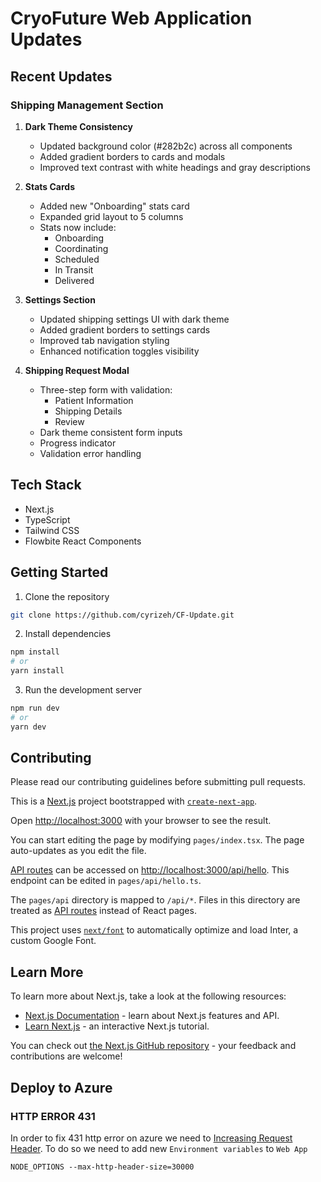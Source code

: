 # CryoFuture Web Application Updates

## Recent Updates

### Shipping Management Section
1. **Dark Theme Consistency**
   - Updated background color (#282b2c) across all components
   - Added gradient borders to cards and modals
   - Improved text contrast with white headings and gray descriptions

2. **Stats Cards**
   - Added new "Onboarding" stats card
   - Expanded grid layout to 5 columns
   - Stats now include:
     - Onboarding
     - Coordinating
     - Scheduled
     - In Transit
     - Delivered

3. **Settings Section**
   - Updated shipping settings UI with dark theme
   - Added gradient borders to settings cards
   - Improved tab navigation styling
   - Enhanced notification toggles visibility

4. **Shipping Request Modal**
   - Three-step form with validation:
     - Patient Information
     - Shipping Details
     - Review
   - Dark theme consistent form inputs
   - Progress indicator
   - Validation error handling

## Tech Stack
- Next.js
- TypeScript
- Tailwind CSS
- Flowbite React Components

## Getting Started
1. Clone the repository
```bash
git clone https://github.com/cyrizeh/CF-Update.git
```

2. Install dependencies
```bash
npm install
# or
yarn install
```

3. Run the development server
```bash
npm run dev
# or
yarn dev
```

## Contributing
Please read our contributing guidelines before submitting pull requests.

This is a [Next.js](https://nextjs.org/) project bootstrapped with [`create-next-app`](https://github.com/vercel/next.js/tree/canary/packages/create-next-app).

Open [http://localhost:3000](http://localhost:3000) with your browser to see the result.

You can start editing the page by modifying `pages/index.tsx`. The page auto-updates as you edit the file.

[API routes](https://nextjs.org/docs/api-routes/introduction) can be accessed on [http://localhost:3000/api/hello](http://localhost:3000/api/hello). This endpoint can be edited in `pages/api/hello.ts`.

The `pages/api` directory is mapped to `/api/*`. Files in this directory are treated as [API routes](https://nextjs.org/docs/api-routes/introduction) instead of React pages.

This project uses [`next/font`](https://nextjs.org/docs/basic-features/font-optimization) to automatically optimize and load Inter, a custom Google Font.

## Learn More

To learn more about Next.js, take a look at the following resources:

- [Next.js Documentation](https://nextjs.org/docs) - learn about Next.js features and API.
- [Learn Next.js](https://nextjs.org/learn) - an interactive Next.js tutorial.

You can check out [the Next.js GitHub repository](https://github.com/vercel/next.js/) - your feedback and contributions are welcome!


## Deploy to Azure
### HTTP ERROR 431
In order to fix 431 http error on azure we need to [Increasing Request Header](https://azureossd.github.io/2022/06/08/Increasing-Request-Header-sizes-on-Linux-App-Services/). To do so we need to add new `Environment variables` to `Web App`

    NODE_OPTIONS --max-http-header-size=30000